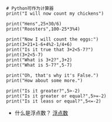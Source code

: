```
# Python可作为计算器
print("I will now count my chickens")

print("Hens",25+30/6)
print("Roosters",100-25*3%4)

print("Now I will count the eggs:")
print(3+21+1-6+4%2-1/4+6)
print("Is it true that 3+2<5-7?")
print(3+2<5-7)
print("What is 3+2?",3+2)
print("What is 5-7?",5-7)

print("Oh, that's why it's False.")
print("How about some more.")

print("Is it greater?",5>-2)
print("Is it greater or equal?",5>=-2)
print("Is it leass or equal?",5<=-2)
```

+ 什么是浮点数？
[浮点数](https://baike.baidu.com/item/%E6%B5%AE%E7%82%B9%E6%95%B0)

